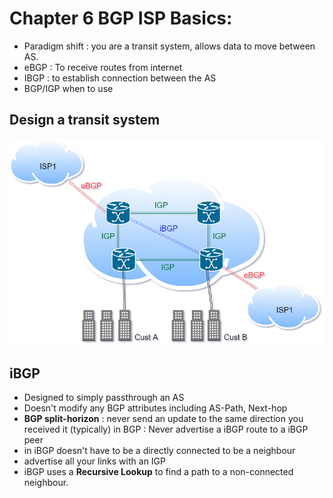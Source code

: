 # Chapter 6 BGP ISP Basics: 
* Paradigm shift : you are a transit system, allows data to move between AS.
* eBGP : To receive routes from internet 
* IBGP : to establish connection between the AS
* BGP/IGP when to use 

## Design a transit system 
![](pics/BGP_AS.png)

## iBGP
* Designed to simply passthrough an AS
* Doesn't modify any BGP attributes including AS-Path, Next-hop 
* __BGP split-horizon__ : never send an update to the same direction you received it (typically) in BGP : Never advertise a 
iBGP route to a iBGP peer 
* in iBGP doesn't have to be a directly connected to be a neighbour 
* advertise all your links with an IGP 
* iBGP uses a __Recursive Lookup__ to find a path to a non-connected neighbour. 

